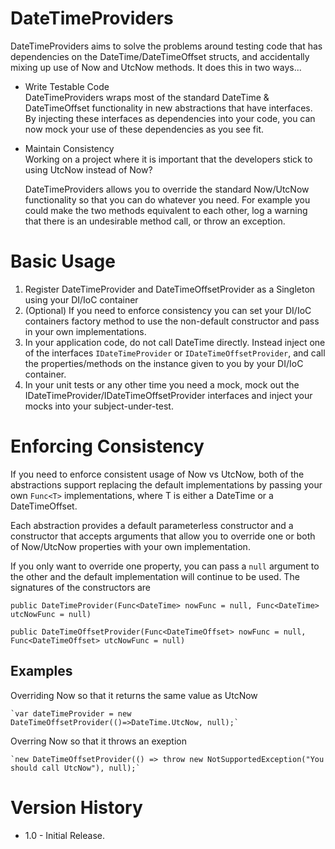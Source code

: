 # DateTimeProviders

DateTimeProviders aims to solve the problems around testing code that has dependencies on the DateTime/DateTimeOffset structs, and accidentally mixing up use of Now and UtcNow methods.
It does this in two ways...

* Write Testable Code  
DateTimeProviders wraps most of the standard DateTime & DateTimeOffset functionality in new abstractions that have interfaces.
By injecting these interfaces as dependencies into your code, you can now mock your use of these dependencies as you see fit.

* Maintain Consistency  
Working on a project where it is important that the developers stick to using UtcNow instead of Now?  
  
    DateTimeProviders allows you to override the standard Now/UtcNow functionality so that you can do whatever you need. For example you could make the two methods equivalent to each other, log a warning that there is an undesirable method call, or throw an exception.


# Basic Usage
1) Register DateTimeProvider and DateTimeOffsetProvider as a Singleton using your DI/IoC container
2) (Optional) If you need to enforce consistency you can set your DI/IoC containers factory method to use the non-default constructor and pass in your own implementations.
3) In your application code, do not call DateTime directly. Instead inject one of the interfaces `IDateTimeProvider` or `IDateTimeOffsetProvider`, and call the properties/methods on the instance given to you by your DI/IoC container.
4) In your unit tests or any other time you need a mock, mock out the IDateTimeProvider/IDateTimeOffsetProvider interfaces and inject your mocks into your subject-under-test.

# Enforcing Consistency 
If you need to enforce consistent usage of Now vs UtcNow, both of the abstractions support replacing the default implementations by passing your own `Func<T>` implementations, where T is either a DateTime or a DateTimeOffset.

Each abstraction provides a default parameterless constructor and a constructor that accepts arguments that allow you to override one or both of Now/UtcNow properties with your own implementation.  

If you only want to override one property, you can pass a `null` argument to the other and the default implementation will continue to be used.
The signatures of the constructors are  

`public DateTimeProvider(Func<DateTime> nowFunc = null, Func<DateTime> utcNowFunc = null)`  

`public DateTimeOffsetProvider(Func<DateTimeOffset> nowFunc = null, Func<DateTimeOffset> utcNowFunc = null)`

## Examples
Overriding Now so that it returns the same value as UtcNow

    `var dateTimeProvider = new DateTimeOffsetProvider(()=>DateTime.UtcNow, null);`

Overring Now so that it throws an exeption

    `new DateTimeOffsetProvider(() => throw new NotSupportedException("You should call UtcNow"), null);`

# Version History
* 1.0  - Initial Release.